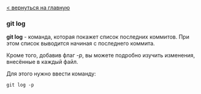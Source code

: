 [< вернуться на главную](./readme.md)

### git log

**git log** - команда, которая покажет список последних коммитов. При этом список выводится начиная с последнего коммита. 

Кроме того, добавив флаг *-p*, вы можете подробно изучить изменения, внесённые в каждый файл.

Для этого нужно ввести команду:

```bach
git log -p
```